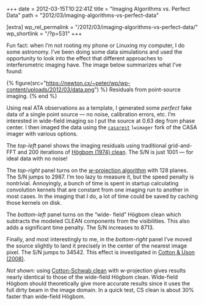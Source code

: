 +++
date = 2012-03-15T10:22:41Z
title = "Imaging Algorithms vs. Perfect Data"
path = "2012/03/imaging-algorithms-vs-perfect-data"

[extra]
wp_rel_permalink = "/2012/03/imaging-algorithms-vs-perfect-data/"
wp_shortlink = "/?p=531"
+++

Fun fact: when I’m not rooting my phone or Linuxing my computer, I do some
astronomy. I’ve been doing some data simulations and used the opportunity to
look into the effect that different approaches to interferometric imaging
have. The image below summarizes what I’ve found:

{% figure(src="https://newton.cx/~peter/wp/wp-content/uploads/2012/03/data.png") %}
Residuals from point-source imaging.
{% end %}

Using real ATA observations as a template, I generated some _perfect_ fake
data of a single point source — no noise, calibration errors, etc. I’m
interested in wide-field imaging so I put the source at 0.63 deg from phase
center. I then imaged the data using the
[`casarest`](https://svn.astron.nl/viewvc/casarest/) `lwimager` fork of the
CASA imager with various options.

The _top-left_ panel shows the imaging residuals using traditional
grid-and-FFT and 200 iterations of
[Högbom (1974) clean](http://adsabs.harvard.edu/abs/1974A%26AS...15..417H).
The S/N is just 1001 — for ideal data with no noise!

The _top-right_ panel turns on the
[_w_-projection algorithm](http://dx.doi.org/10.1109/JSTSP.2008.2005290) with
128 planes. The S/N jumps to 2987. I’m too lazy to measure it, but the speed
penalty is nontrivial. Annoyingly, a bunch of time is spent in startup
calculating convolution kernels that are constant from one imaging run to
another in most cases. In the imaging that I do, a lot of time could be saved
by caching those kernels on disk.

The _bottom-left_ panel turns on the “wide- field” Högbom clean which
subtracts the modeled CLEAN components from the visibilities. This also adds a
significant time penalty. The S/N increases to 8713.

Finally, and most interestingly to me, in the _bottom-right_ panel I’ve moved
the source slightly to land it precisely in the center of the nearest image
pixel. The S/N jumps to 34542. This effect is investigated in
[Cotton & Uson (2008)](http://dx.doi.org/10.1051/0004-6361:20079104).

_Not shown:_ using [Cotton-Schwab clean](http://dx.doi.org/10.1086/113605)
with _w_-projection gives results nearly identical to those of the wide-field
Högbom clean. Wide-field Högbom should theoretically give more accurate
results since it uses the full dirty beam in the image domain. In a quick
test, CS clean is about 30% faster than wide-field Högbom.
